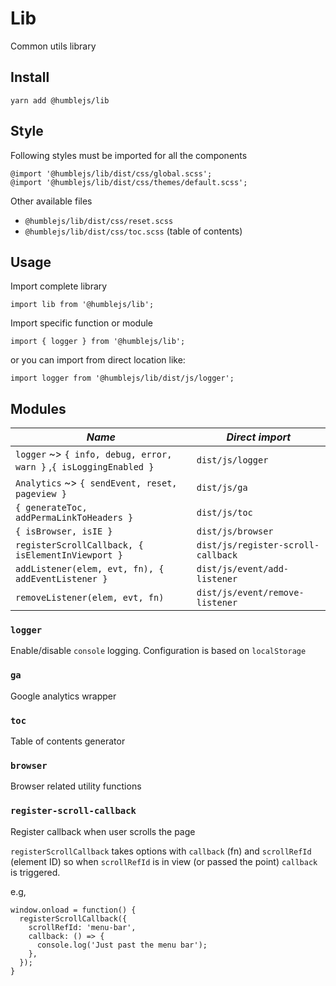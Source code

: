 # Lib
Common utils library

## Install

```
yarn add @humblejs/lib
```

## Style

Following styles must be imported for all the components

```
@import '@humblejs/lib/dist/css/global.scss';
@import '@humblejs/lib/dist/css/themes/default.scss';
```

Other available files

 * `@humblejs/lib/dist/css/reset.scss`
 * `@humblejs/lib/dist/css/toc.scss` (table of contents)

## Usage
Import complete library

```
import lib from '@humblejs/lib';
```

Import specific function or module

```
import { logger } from '@humblejs/lib';
```

or you can import from direct location like:

```
import logger from '@humblejs/lib/dist/js/logger';
```

## Modules

| *Name* | *Direct import* |
|--------|-------------------|
| `logger` ~> `{ info, debug, error, warn }` ,`{ isLoggingEnabled }` | `dist/js/logger` |
| `Analytics` ~> `{ sendEvent, reset, pageview }` | `dist/js/ga` |
| `{ generateToc, addPermaLinkToHeaders }` | `dist/js/toc` |
| `{ isBrowser, isIE }` | `dist/js/browser` |
| `registerScrollCallback, { isElementInViewport }` | `dist/js/register-scroll-callback` |
| `addListener(elem, evt, fn), { addEventListener }` | `dist/js/event/add-listener` |
| `removeListener(elem, evt, fn)` | `dist/js/event/remove-listener` |


### `logger`
Enable/disable `console` logging. Configuration is based on `localStorage`

### `ga`
Google analytics wrapper

### `toc`
Table of contents generator

### `browser`
Browser related utility functions

### `register-scroll-callback`
Register callback when user scrolls the page

`registerScrollCallback` takes options with `callback` (fn) and `scrollRefId` 
(element ID) so when `scrollRefId` is in view (or passed the point) `callback` 
is triggered.

e.g,

```
window.onload = function() {
  registerScrollCallback({
    scrollRefId: 'menu-bar',
    callback: () => {
      console.log('Just past the menu bar');
    },
  });
}
```